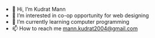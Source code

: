 - 👋 Hi, I’m Kudrat Mann
- 👀 I’m interested in co-op opportunity for web designing
- 🌱 I’m currently learning computer programming
- 📫 How to reach me mann.kudrat2004@gmail.com


